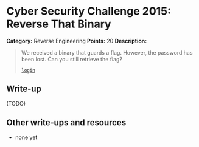 # Cyber Security Challenge 2015: Reverse That Binary

**Category:** Reverse Engineering
**Points:** 20
**Description:**

> We received a binary that guards a flag. However, the password has been lost. Can you still retrieve the flag?
>
> [`login`](login)

## Write-up

(TODO)

## Other write-ups and resources

* none yet
